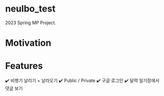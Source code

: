 # neulbo_test
2023 Spring MP Project.

# Motivation


# Features
✔️ 비행기 날리기 + 날라오기
✔️ Public / Private
✔️ 구글 로그인
✔️ 달력 일기장에서 댓글 보기
